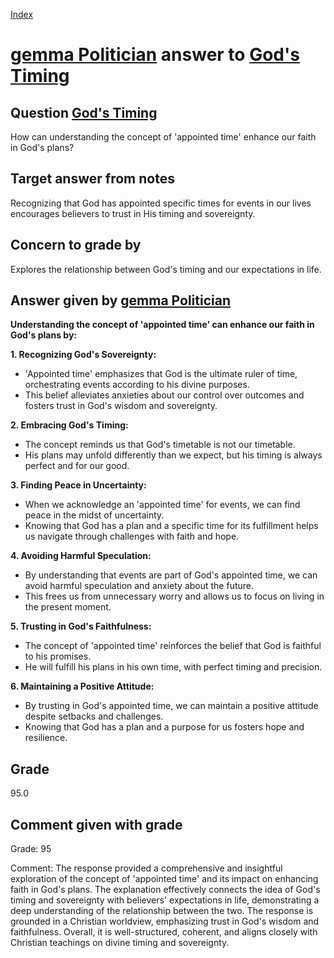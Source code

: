 
[Index](../../index.md)
# [gemma Politician](../../answering_models/gemma_Politician.md) answer to [God's Timing](../../questions/God's_Timing.md)

## Question [God's Timing](../../questions/God's_Timing.md)
How can understanding the concept of 'appointed time' enhance our faith in God's plans?

## Target answer from notes
Recognizing that God has appointed specific times for events in our lives encourages believers to trust in His timing and sovereignty.

## Concern to grade by
Explores the relationship between God's timing and our expectations in life.

## Answer given by [gemma Politician](../../answering_models/gemma_Politician.md)
**Understanding the concept of 'appointed time' can enhance our faith in God's plans by:**

**1. Recognizing God's Sovereignty:**
- 'Appointed time' emphasizes that God is the ultimate ruler of time, orchestrating events according to his divine purposes.
- This belief alleviates anxieties about our control over outcomes and fosters trust in God's wisdom and sovereignty.

**2. Embracing God's Timing:**
- The concept reminds us that God's timetable is not our timetable.
- His plans may unfold differently than we expect, but his timing is always perfect and for our good.

**3. Finding Peace in Uncertainty:**
- When we acknowledge an 'appointed time' for events, we can find peace in the midst of uncertainty.
- Knowing that God has a plan and a specific time for its fulfillment helps us navigate through challenges with faith and hope.

**4. Avoiding Harmful Speculation:**
- By understanding that events are part of God's appointed time, we can avoid harmful speculation and anxiety about the future.
- This frees us from unnecessary worry and allows us to focus on living in the present moment.

**5. Trusting in God's Faithfulness:**
- The concept of 'appointed time' reinforces the belief that God is faithful to his promises.
- He will fulfill his plans in his own time, with perfect timing and precision.

**6. Maintaining a Positive Attitude:**
- By trusting in God's appointed time, we can maintain a positive attitude despite setbacks and challenges.
- Knowing that God has a plan and a purpose for us fosters hope and resilience.

## Grade
95.0

## Comment given with grade
Grade: 95

Comment: The response provided a comprehensive and insightful exploration of the concept of 'appointed time' and its impact on enhancing faith in God's plans. The explanation effectively connects the idea of God's timing and sovereignty with believers' expectations in life, demonstrating a deep understanding of the relationship between the two. The response is grounded in a Christian worldview, emphasizing trust in God's wisdom and faithfulness. Overall, it is well-structured, coherent, and aligns closely with Christian teachings on divine timing and sovereignty.
